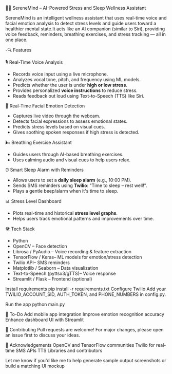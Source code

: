 🧘‍♀️ SereneMind – AI-Powered Stress and Sleep Wellness Assistant

SereneMind is an intelligent wellness assistant that uses real-time voice and facial emotion analysis to detect stress levels and guide users toward a healthier mental state.It acts like an AI companion (similar to Siri), providing voice feedback, reminders, breathing exercises, and stress tracking — all in one place.

-🔍 Features

🎙️ Real-Time Voice Analysis
- Records voice input using a live microphone.
- Analyzes vocal tone, pitch, and frequency using ML models.
- Predicts whether the user is under **high or low stress**.
- Provides personalized **voice instructions** to reduce stress.
- Reads feedback out loud using Text-to-Speech (TTS) like Siri.

🎥 Real-Time Facial Emotion Detection
- Captures live video through the webcam.
- Detects facial expressions to assess emotional states.
- Predicts stress levels based on visual cues.
- Gives soothing spoken responses if high stress is detected.

🌬️ Breathing Exercise Assistant
- Guides users through AI-based breathing exercises.
- Uses calming audio and visual cues to help users relax.

⏰ Smart Sleep Alarm with Reminders
- Allows users to set a **daily sleep alarm** (e.g., 10:00 PM).
- Sends SMS reminders using **Twilio**: "Time to sleep – rest well!".
- Plays a gentle beep/alarm when it's time to sleep.

📊 Stress Level Dashboard
- Plots real-time and historical **stress level graphs**.
- Helps users track emotional patterns and improvements over time.

🛠️ Tech Stack
- Python
- OpenCV – Face detection
- Librosa / PyAudio – Voice recording & feature extraction
- TensorFlow / Keras– ML models for emotion/stress detection
- Twilio API– SMS reminders
- Matplotlib / Seaborn – Data visualization
- Text-to-Speech (pyttsx3/gTTS)– Voice response
- Streamlit / Flask – Frontend (optional)

Install requirements
pip install -r requirements.txt
Configure Twilio
Add your TWILIO_ACCOUNT_SID, AUTH_TOKEN, and PHONE_NUMBERS in config.py.

Run the app
python main.py

📌 To-Do
 Add mobile app integration
 Improve emotion recognition accuracy
 Enhance dashboard UI with Streamlit

🤝 Contributing
Pull requests are welcome! For major changes, please open an issue first to discuss your ideas.


🙏 Acknowledgements
OpenCV and TensorFlow communities
Twilio for real-time SMS APIs
TTS Libraries and contributors


Let me know if you'd like me to help generate sample output screenshots or build a matching UI mockup 

